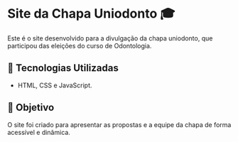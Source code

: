 # Site da Chapa Uniodonto 🎓
Este é o site desenvolvido para a divulgação da chapa uniodonto, que participou das eleições do curso de Odontologia.

## 📌 Tecnologias Utilizadas
- HTML, CSS e JavaScript.

## 🎯 Objetivo
O site foi criado para apresentar as propostas e a equipe da chapa de forma acessível e dinâmica.
